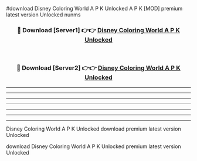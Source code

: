 #download Disney Coloring World A P K Unlocked  A P K [MOD] premium latest version Unlocked nunms 



<div align="center">
<h3>🔴 Download [Server1] 👉👉 <a href="https://apkdownload2.web.app/">Disney Coloring World A P K Unlocked </a></h3><br>

<h3>🔴 Download [Server2] 👉👉 <a href="https://apkdownload2.web.app/">Disney Coloring World A P K Unlocked </a></h3>
</div>





----------------------------------------------------------

----------------------------------------------------------

----------------------------------------------------------

----------------------------------------------------------

----------------------------------------------------------

----------------------------------------------------------

----------------------------------------------------------

Disney Coloring World A P K Unlocked  download premium latest version Unlocked

download Disney Coloring World A P K Unlocked  premium latest version Unlocked
